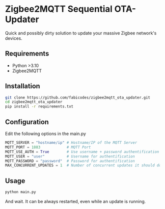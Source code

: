 # Zigbee2MQTT Sequential OTA-Updater
Quick and possibly dirty solution to update your massive Zigbee network's devices.
## Requirements

* Python >3.10
* Zigbee2MQTT

## Installation
```bash
git clone https://github.com/fabicodes/zigbee2mqtt_ota_updater.git
cd zigbee2mqtt_ota_updater
pip install -r requirements.txt
```
## Configuration
Edit the following options in the main.py
```python
MQTT_SERVER = "hostname/ip" # Hostname/IP of the MQTT Server
MQTT_PORT = 1883            # MQTT Port
MQTT_USE_AUTH = True        # Use username + password authentification
MQTT_USER = "user"          # Username for authentification
MQTT_PASSWORD = "password"  # Password for authentification
MAX_CONCURRENT_UPDATES = 1  # Number of concurrent updates it should do
```
## Usage
```bash
python main.py
```
And wait. It can be always restarted, even while an update is running.